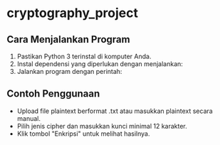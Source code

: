 # cryptography_project
## Cara Menjalankan Program
1. Pastikan Python 3 terinstal di komputer Anda.
2. Instal dependensi yang diperlukan dengan menjalankan:
3. Jalankan program dengan perintah:
## Contoh Penggunaan
- Upload file plaintext berformat .txt atau masukkan plaintext secara manual.
- Pilih jenis cipher dan masukkan kunci minimal 12 karakter.
- Klik tombol "Enkripsi" untuk melihat hasilnya.
